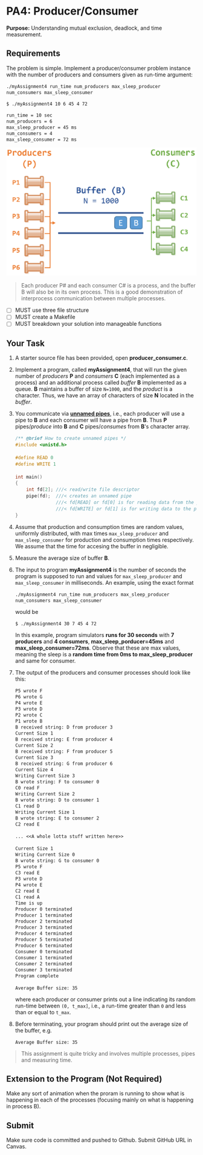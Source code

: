 # PA4: Producer/Consumer

**Purpose:** Understanding mutual exclusion, deadlock, and time measurement.

## Requirements 
The problem is simple. Implement a producer/consumer problem instance with the number of producers and consumers given as run-time argument:
```
./myAssignment4 run_time num_producers max_sleep_producer num_consumers max_sleep_consumer
```

```
$ ./myAssignment4 10 6 45 4 72
```

```
run_time = 10 sec
num_producers = 6
max_sleep_producer = 45 ms
num_consumers = 4
max_sleep_consumer = 72 ms
```

![producer consumer](etc/producer_consumer.png)
> Each producer P# and each consumer C# is a process, and the buffer B will also be in its own process. This is a good demonstration of interprocess communication between multiple processes.

- [ ] MUST use three file structure
- [ ] MUST create a Makefile
- [ ] MUST breakdown your solution into manageable functions

## Your Task
1. A starter source file has been provided, open **producer_consumer.c**.
2. Implement a program, called **myAssignment4**, that will run the given number of *producers* **P**  and *consumers* **C** (each implemented as a process) and an additional process called *buffer* **B** implemented as a queue. **B** maintains a buffer of size `N=1000`, and the *product* is a character. Thus, we have an array of characters of size **N** located in the *buffer*.
3. You communicate via [**unnamed pipes**](https://man7.org/linux/man-pages/man2/pipe.2.html), i.e., each producer will use a pipe to **B** and each consumer will have a pipe from **B**. Thus **P** pipes/*produce* into **B** and **C** pipes/*consumes* from **B**'s character array.
    ```cpp
    /** @brief How to create unnamed pipes */
    #include <unistd.h>
    
    #define READ 0
    #define WRITE 1
    
    int main()
    {
        int fd[2]; ///< read/write file descriptor
        pipe(fd);  ///< creates an unnamed pipe
                   ///< fd[READ] or fd[0] is for reading data from the pipe
                   ///< fd[WRITE] or fd[1] is for writing data to the pipe
    }
    ```
3. Assume that production and consumption times are random values, uniformly distributed, with max times `max_sleep_producer` and `max_sleep_consumer` for production and consumption times respectively. We assume that the time for accesing the buffer in negligible. 
4. Measure the average size of buffer **B**.
5. The input to program **myAssignment4** is the number of seconds the program is supposed to run and values for `max_sleep_producer` and `max_sleep_consumer` in milliseconds. An example, using the exact format
    ```
    ./myAssignment4 run_time num_producers max_sleep_producer num_consumers max_sleep_consumer
    ```
    would be
    ```
    $ ./myAssignment4 30 7 45 4 72
    ```
    In this example, program simulators **runs for 30 seconds** with **7 producers** and **4 consumers**, **max_sleep_porducer=45ms** and **max_sleep_consumer=72ms**. Observe that these are max values, meaning the sleep is a **random time from 0ms to max_sleep_producer** and same for consumer.
6. The output of the producers and consumer processes should look like this:
    ```
    P5 wrote F
    P6 wrote G
    P4 wrote E
    P3 wrote D
    P2 wrote C
    P1 wrote B
    B received string: D from producer 3
    Current Size 1
    B received string: E from producer 4
    Current Size 2
    B received string: F from producer 5
    Current Size 3
    B received string: G from producer 6
    Current Size 4
    Writing Current Size 3
    B wrote string: F to consumer 0
    C0 read F
    Writing Current Size 2
    B wrote string: D to consumer 1
    C1 read D
    Writing Current Size 1
    B wrote string: E to consumer 2
    C2 read E

    ... <<A whole lotta stuff written here>>

    Current Size 1
    Writing Current Size 0
    B wrote string: G to consumer 0
    P5 wrote F
    C3 read E
    P3 wrote D
    P4 wrote E
    C2 read E
    C1 read A
    Time is up
    Producer 0 terminated
    Producer 1 terminated
    Producer 2 terminated
    Producer 3 terminated
    Producer 4 terminated
    Producer 5 terminated
    Producer 6 terminated
    Consumer 0 terminated
    Consumer 1 terminated
    Consumer 2 terminated
    Consumer 3 terminated
    Program complete

    Average Buffer size: 35
    ```
    where each producer or consumer prints out a line indicating its random run-time between `(0, t_max]`, i.e., a run-time greater than `0` and less than or equal to `t_max`.
    
7. Before terminating, your program should print out the average size of the buffer, e.g.
    ```
    Average Buffer size: 35
    ```

> This assignment is quite tricky and involves multiple processes, pipes and measuring time.

## Extension to the Program (Not Required)
Make any sort of animation when the proram is running to show what is happening in each of the processes (focusing mainly on what is happening in process B).

## Submit
Make sure code is committed and pushed to Github. Submit GitHub URL in Canvas.
